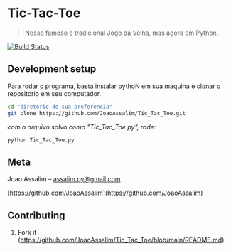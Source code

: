 # Tic-Tac-Toe
> Nosso famoso e tradicional Jogo da Velha, mas agora em Python.

[![Build Status][travis-image]][travis-url]

## Development setup

Para rodar o programa, basta instalar pythoN em sua maquina e clonar o repositorio em seu computador.
```sh
cd "diretorio de sua preferencia"
git clone https://github.com/JoaoAssalim/Tic_Tac_Toe.git
```

*com o arquivo salvo como "Tic_Tac_Toe.py", rode:*

```sh
python Tic_Tac_Toe.py
```


## Meta

Joao Assalim – assalim.py@gmail.com

[https://github.com/JoaoAssalim](https://github.com/JoaoAssalim)

## Contributing

1. Fork it (<https://github.com/JoaoAssalim/Tic_Tac_Toe/blob/main/README.md>)

<!-- Markdown link & img dfn's -->
[travis-image]: https://img.shields.io/travis/dbader/node-datadog-metrics/master.svg?style=flat-square
[travis-url]: https://travis-ci.org/dbader/node-datadog-metrics
